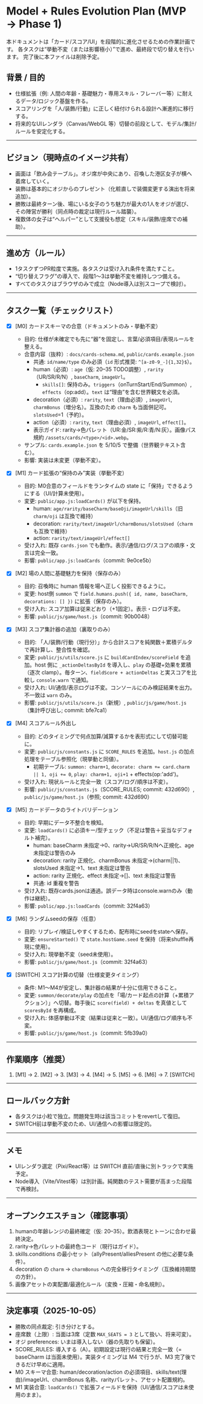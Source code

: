 # Model + Rules Evolution Plan (MVP → Phase 1)

本ドキュメントは「カード/スコア/UI」を段階的に進化させるための作業計画です。
各タスクは“挙動不変（または影響極小）”で進め、最終段で切り替えを行います。
完了後に本ファイルは削除予定。

## 背景 / 目的
- 仕様拡張（例: 人間の年齢・基礎魅力・専用スキル・フレーバー等）に耐えるデータ/ロジック基盤を作る。
- スコアリングを「人/装飾/行動」に正しく紐付けられる設計へ漸進的に移行する。
- 将来的なUIレンダラ（Canvas/WebGL 等）切替の前段として、モデル/集計/ルールを安定化する。

---

## ビジョン（現時点のイメージ共有）
- 画面は「飲み会テーブル」。オジ席が中央にあり、召喚した港区女子が横へ着席していく。
- 装飾は基本的にオジからのプレゼント（化粧直しで装備変更する演出を将来追加）。
- 勝敗は最終ターン後、場にいる女子のうち魅力が最大の1人をオジが選び、その陣営が勝利（同点時の裁定は現行ルール踏襲）。
- 複数体の女子は“ヘルパー”として支援役も想定（スキル/装飾/座席での補助）。

---

## 進め方（ルール）
- 1タスクずつPR粒度で実施。各タスクは受け入れ条件を満たすこと。
- “切り替えフラグ”の導入で、段階1〜3は挙動不変を維持しつつ備える。
- すべてのタスクはブラウザのみで成立（Node導入は別スコープで検討）。

---

## タスク一覧（チェックリスト）

- [x] [M0] カードスキーマの合意（ドキュメントのみ・挙動不変）
  - 目的: 仕様が未確定でも先に“器”を固定し、言葉/必須項目/表現ルールを整える。
  - 合意内容（抜粋）: `docs/cards-schema.md`, `public/cards.example.json`
    - 共通: `id/name/type` のみ必須（`id` 形式推奨: `^[a-z0-9_-]{1,32}$`）。
    - human（必須）: `age`（仮: 20–35 TODO調整）, `rarity`（UR/SR/R/N）, `baseCharm`, `imageUrl`。
      - `skills[]`: 保持のみ。`triggers`（onTurnStart/End/Summon）, `effects`（op:add）。`text` は“理由”を含む世界観文を必須。
    - decoration（必須）: `rarity`, `text`（理由必須）, `imageUrl`, `charmBonus`（増分名）。互換のため `charm` も当面併記可。`slotsUsed`=1（予約）。
    - action（必須）: `rarity`, `text`（理由必須）, `imageUrl`, `effect[]`。
    - 表示ガイド: rarity→色パレット（UR:金/SR:紫/R:青/N:灰）。画像パス規約 `/assets/cards/<type>/<id>.webp`。
  - サンプル: `cards.example.json` を 5/10/5 で整備（世界観テキスト含む）。
  - 影響: 実装は未変更（挙動不変）。

- [x] [M1] カード拡張の“保持のみ”実装（挙動不変）
  - 目的: M0合意のフィールドをランタイムの state に「保持」できるようにする（UI/計算未使用）。
  - 変更: `public/app.js:loadCards()` が以下を保持。
    - human: `age/rarity/baseCharm/baseOji/imageUrl/skills`（旧 `charm/oji` は互換で維持）
    - decoration: `rarity/text/imageUrl/charmBonus/slotsUsed`（`charm` も互換で維持）
    - action: `rarity/text/imageUrl/effect[]`
  - 受け入れ: 既存 `cards.json` でも動作。表示/通信/ログ/スコアの順序・文言は完全一致。
  - 影響: `public/app.js:loadCards`（commit: 9e0ce5b）

- [x] [M2] 場の人間に基礎魅力を保持（保存のみ）
  - 目的: 召喚時に human 情報を場へ正しく投影できるように。
  - 変更: host側 `summon` で `field.humans.push({ id, name, baseCharm, decorations: [] })` に拡張（保存のみ）。
  - 受け入れ: スコア加算は従来どおり（+1固定）。表示・ログは不変。
  - 影響: `public/js/game/host.js`（commit: 90b0048）

- [x] [M3] スコア集計器の追加（裏取りのみ）
  - 目的: 「人/装飾/行動（現行分）」から合計スコアを純関数＋累積デルタで再計算し、整合性を確認。
  - 変更: `public/js/utils/score.js` に `buildCardIndex/scoreField` を追加。host 側に `_actionDeltasById` を導入し、`play` の基礎+効果を累積（逐次 clamp）。毎ターン、`fieldScore + actionDeltas` と実スコアを比較し `console.warn` で通知。
  - 受け入れ: UI/通信/表示ログは不変。コンソールにのみ検証結果を出力。不一致は `warn` のみ。
  - 影響: `public/js/utils/score.js`（新規）, `public/js/game/host.js`（集計呼び出し; commit: bfe7ca1）

- [x] [M4] スコアルール外出し
  - 目的: どのタイミングで何点加算/減算するかを表形式にして切替可能に。
  - 変更: `public/js/constants.js` に `SCORE_RULES` を追加。`host.js` の加点処理をテーブル参照化（現挙動と同値）。
    - 初期テーブル: `summon: charm+1`, `decorate: charm += card.charm || 1, oji += 0`, `play: charm+1, oji+1` + effects(op:'add')。
  - 受け入れ: 現状ルールと完全一致（スコア/ログ/順序は不変）。
  - 影響: `public/js/constants.js`（SCORE_RULES; commit: 432d690）, `public/js/game/host.js`（参照; commit: 432d690）

- [x] [M5] カードデータのライトバリデーション
  - 目的: 早期にデータ不整合を検知。
  - 変更: `loadCards()` に必須キー/型チェック（不足は警告＋妥当なデフォルト補完）。
    - human: baseCharm 未指定→0、rarity→UR/SR/R/Nへ正規化、age 未指定は警告のみ
    - decoration: rarity 正規化、charmBonus 未指定→(charm||1)、slotsUsed 未指定→1、text 未指定は警告
    - action: rarity 正規化、effect 未指定→[]、text 未指定は警告
    - 共通: id 重複を警告
  - 受け入れ: 既存cards.jsonは通過。誤データ時はconsole.warnのみ（動作は継続）。
  - 影響: `public/app.js:loadCards`（commit: 32f4a63）

- [x] [M6] ランダムseedの保存（任意）
  - 目的: リプレイ/検証しやすくするため、配布時にseedをstateへ保存。
  - 変更: `ensureStarted()` で `state.hostGame.seed` を保持（将来shuffle再現に使用）。
  - 受け入れ: 現挙動不変（seed未使用）。
  - 影響: `public/js/game/host.js`（commit: 32f4a63）

- [x] [SWITCH] スコア計算の切替（仕様変更タイミング）
  - 条件: M1〜M4が安定し、集計器の結果が十分に信用できること。
  - 変更: `summon/decorate/play` の加点を「場/カード起点の計算（+累積アクション）」へ切替。毎手後に `score(field) + deltas` を真値として `scoresById` を再構成。
  - 受け入れ: 体感挙動は不変（結果は従来と一致）。UI/通信/ログ順序も不変。
  - 影響: `public/js/game/host.js`（commit: 5fb39a0）

---

## 作業順序（推奨）
1. [M1] → 2. [M2] → 3. [M3] → 4. [M4] → 5. [M5] → 6. [M6] → 7. [SWITCH]

---

## ロールバック方針
- 各タスクは小粒で独立。問題発生時は該当コミットをrevertして復旧。
- SWITCH前は挙動不変のため、UI/通信への影響は限定的。

---

## メモ
- UIレンダラ選定（Pixi/React等）は SWITCH 直前/直後に別トラックで実施予定。
- Node導入（Vite/Vitest等）は別計画。純関数のテスト需要が高まった段階で再検討。

---

## オープンクエスチョン（確認事項）
1. humanの年齢レンジの最終確定（仮: 20–35）。飲酒表現とトーンに合わせ最終決定。
2. rarity→色パレットの最終色コード（現行はガイド）。
3. skills.conditions の最小セット（allyPresent/alliesPresent の他に必要な条件）。
4. decoration の `charm` → `charmBonus` への完全移行タイミング（互換維持期間の方針）。
5. 画像アセットの実配置/最適化ルール（変換・圧縮・命名規則）。

---

## 決定事項（2025-10-05）
- 勝敗の同点裁定: 引き分けとする。
- 座席数（上限）: 当面は3席（定数 `MAX_SEATS = 3` として扱い、将来可変）。
- オジ preferences: いまは導入しない（器の先取りも保留）。
- SCORE_RULES: 導入する（A）。初期設定は現行の結果と完全一致（= baseCharm は当面未使用）。実装タイミングは M4 で行うが、M3 完了後できるだけ早めに適用。
 - M0 スキーマ合意: human/decoration/action の必須項目、skills/text(理由)/imageUrl、charmBonus 名称、rarityパレット、アセット配置規約。
 - M1 実装合意: `loadCards()` で拡張フィールドを保持（UI/通信/スコアは未使用のまま）。
